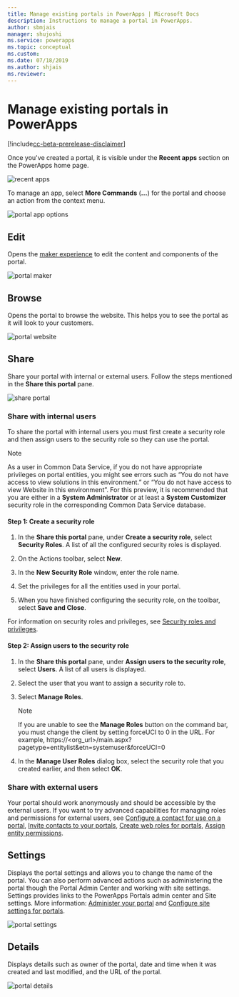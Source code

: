 ```yaml
---
title: Manage existing portals in PowerApps | Microsoft Docs
description: Instructions to manage a portal in PowerApps.
author: sbmjais
manager: shujoshi
ms.service: powerapps
ms.topic: conceptual
ms.custom: 
ms.date: 07/18/2019
ms.author: shjais
ms.reviewer:
---
```


# Manage existing portals in PowerApps

[!include[cc-beta-prerelease-disclaimer](../../includes/cc-beta-prerelease-disclaimer.md)]

Once you've created a portal, it is visible under the **Recent apps** section on the PowerApps home page.

![recent apps](media/recent-apps.png "Recent apps")  

To manage an app, select **More Commands** (**…**) for the portal and choose an action from the context menu.

![portal app options](media/portal-app-options.png "Portal app options")  

## Edit

Opens the [maker experience](maker-experience-anatomy.md) to edit the content and components of the portal.  

![portal maker](media/portal-maker.png "Portal maker")  

## Browse

Opens the portal to browse the website. This helps you to see the portal as it will look to your customers.

![portal website](media/portal-website.png "Portal website")  

## Share

Share your portal with internal or external users. Follow the steps mentioned in the **Share this portal** pane.

![share portal](media/share-portal.png "Share portal")  

### Share with internal users

To share the portal with internal users you must first create a security role and then assign users to the security role so they can use the portal.

> [!NOTE]
> As a user in Common Data Service, if you do not have appropriate privileges on portal entities, you might see errors such as “You do not have access to view solutions in this environment.” or “You do not have access to view Website in this environment”. For this preview, it is recommended that you are either in a **System Administrator** or at least a **System Customizer** security role in the corresponding Common Data Service database.

#### Step 1: Create a security role

1.  In the **Share this portal** pane, under **Create a security role**, select **Security Roles**. A list of all the configured security roles is displayed.

2.  On the Actions toolbar, select **New**.

3.  In the **New Security Role** window, enter the role name.

4.  Set the privileges for all the entities used in your portal.

5.  When you have finished configuring the security role, on the toolbar, select **Save and Close**.

For information on security roles and privileges, see [Security roles and privileges](https://docs.microsoft.com/en-us/dynamics365/customer-engagement/admin/security-roles-privileges).  

#### Step 2: Assign users to the security role

1.  In the **Share this portal** pane, under **Assign users to the security role**, select **Users**. A list of all users is displayed.

2.  Select the user that you want to assign a security role to.

3.  Select **Manage Roles**.

    > [!NOTE]
    > If you are unable to see the **Manage Roles** button on the command bar, you must change the client by setting forceUCI to 0 in the URL. For example, https://&lt;org\_url&gt;/main.aspx?pagetype=entitylist&etn=systemuser&forceUCI=0

4.  In the **Manage User Roles** dialog box, select the security role that you created earlier, and then select **OK**.

### Share with external users

Your portal should work anonymously and should be accessible by the external users. If you want to try advanced capabilities for managing roles and permissions for external users, see [Configure a contact for use on a portal](https://docs.microsoft.com/en-us/dynamics365/customer-engagement/portals/configure-contacts), [Invite contacts to your portals](https://docs.microsoft.com/en-us/dynamics365/customer-engagement/portals/invite-contacts), [Create web roles for portals](https://docs.microsoft.com/en-us/dynamics365/customer-engagement/portals/create-web-roles), [Assign entity permissions](https://docs.microsoft.com/en-us/dynamics365/customer-engagement/portals/assign-entity-permissions).  

## Settings

Displays the portal settings and allows you to change the name of the portal. You can also perform advanced actions such as administering the portal though the Portal Admin Center and working with site settings. Settings provides links to the PowerApps Portals admin center and Site settings. More information: [Administer your portal](https://docs.microsoft.com/en-us/dynamics365/customer-engagement/portals/manage-portal) and [Configure site settings for portals](https://docs.microsoft.com/en-us/dynamics365/customer-engagement/portals/configure-site-settings).  

![portal settings](media/portal-settings.png "Portal settings")  

## Details

Displays details such as owner of the portal, date and time when it was created and last modified, and the URL of the portal.

![portal details](media/portal-details.png "Portal details")  







